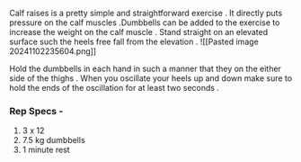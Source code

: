 
Calf raises is a pretty simple and straightforward exercise . It directly puts pressure on the calf muscles .Dumbbells can be added to the exercise to increase the weight on the calf muscle . 
Stand straight on an elevated surface such the heels free fall from the elevation . 
![[Pasted image 20241102235604.png]]

Hold the dumbbells in each hand in such a manner that they on the either side of the thighs . When you oscillate your heels up and down make sure to hold the ends of the oscillation for at least two seconds . 

### Rep Specs - 
1. 3 x 12 
2. 7.5 kg dumbbells 
3. 1 minute rest 
